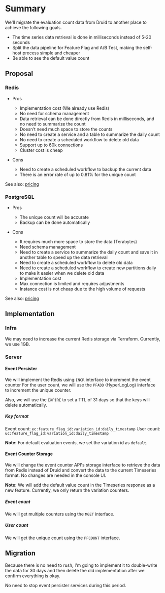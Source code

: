# Summary

We'll migrate the evaluation count data from Druid to another place to achieve the following goals.

- The time series data retrieval is done in milliseconds instead of 5-20 seconds
- Split the data pipeline for Feature Flag and A/B Test, making the self-host process simple and cheaper
- Be able to see the default value count

## Proposal

### Redis

* Pros
  * Implementation cost (We already use Redis)
  * No need for schema management
  * Data retrieval can be done directly from Redis in milliseconds, and no need to summarize the count
  * Doesn't need much space to store the counts
  * No need to create a service and a table to summarize the daily count
  * No need to create a scheduled workflow to delete old data
  * Support up to 60k connections
  * Cluster cost is cheap

* Cons
  * Need to create a scheduled workflow to backup the current data
  * There is an error rate of up to 0.81% for the unique count

See also: [pricing](https://cloud.google.com/memorystore/docs/redis/pricing)

### PostgreSQL

* Pros
  * The unique count will be accurate
  * Backup can be done automatically

* Cons
  * It requires much more space to store the data (Terabytes)
  * Need schema management
  * Need to create a service to summarize the daily count and save it in another table to speed up the data retrieval
  * Need to create a scheduled workflow to delete old data
  * Need to create a scheduled workflow to create new partitions daily to make it easier when we delete old data
  * Implementation cost
  * Max connection is limited and requires adjustments
  * Instance cost is not cheap due to the high volume of requests

See also: [pricing](https://cloud.google.com/sql/pricing)

## Implementation

### Infra

We may need to increase the current Redis storage via Terraform. Currently, we use 1GB.

### Server

#### Event Persister

We will implement the Redis using `INCR` interface to increment the event counter
For the user count, we will use the `PFADD` (HyperLogLog) interface to increment the unique counter.

Also, we will use the `EXPIRE` to set a TTL of 31 days so that the keys will delete automatically.

##### Key format

Event count: `ec:feature_flag_id:variation_id:daily_timestamp`
User count: `uc:feature_flag_id:variation_id:daily_timestamp`

**Note:** For default evaluation events, we set the variation id as `default`.

#### Event Counter Storage

We will change the event counter API's storage interface to retrieve the data from Redis instead of Druid and convert the data to the current Timeseries format.
No changes are needed in the console UI.

**Note:** We will add the default value count in the Timeseries response as a new feature. Currently, we only return the variation counters.

##### Event count

We will get multiple counters using the `MGET` interface.

##### User count

We will get the unique count using the `PFCOUNT` interface.

## Migration

Because there is no need to rush, I'm going to implement it to double-write the data for 30 days and then delete the old implementation after we confirm everything is okay.

No need to stop event persister services during this period.
